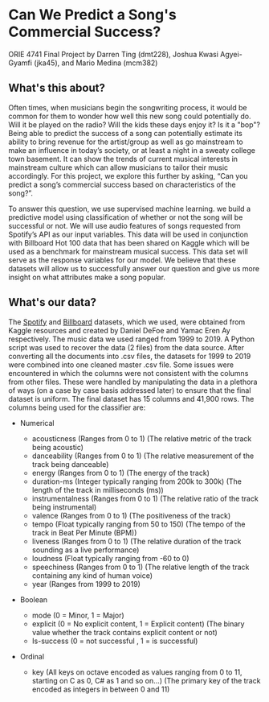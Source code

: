 # Can We Predict a Song's Commercial Success?

ORIE 4741 Final Project
by Darren Ting (dmt228), Joshua Kwasi Agyei-Gyamfi (jka45), and Mario Medina (mcm382)

## What's this about?
Often times, when musicians begin the songwriting process, it would be common for them to wonder how well this new song could potentially do. Will it be played on the radio? Will the kids these days enjoy it? Is it a "bop"? Being able to predict the success of a song can potentially estimate its ability to bring revenue for the artist/group as well as go mainstream to make an influence in today’s society, or at least a night in a sweaty college town basement.  It can show the trends of current musical interests in mainstream culture which can allow musicians to tailor their music accordingly. For this project, we explore this further by asking, “Can you predict a song’s commercial success based on characteristics of the song?”.

To answer this question, we use supervised machine learning. we build a predictive model using classification of whether or not the song will be successful or not. We will use audio features of songs requested from Spotify’s API as our input variables. This data will be used in conjunction with Billboard Hot 100 data that has been shared on Kaggle which will be used as a benchmark for mainstream musical success. This data set will serve as the response variables for our model. We believe that these datasets will allow us to successfully answer our question and give us more insight on what attributes make a song popular.

## What's our data?
The [Spotify](https://www.kaggle.com/yamaerenay/spotify-dataset-19212020-160k-tracks) and [Billboard](https://www.kaggle.com/danield2255/data-on-songs-from-billboard-19992019) datasets, which we used, were obtained from Kaggle resources and created by Daniel DeFoe and Yamac Eren Ay respectively. The music data we used ranged from 1999 to 2019. A Python script was used to recover the data (2 files) from the data source. After converting all the documents into .csv files, the datasets for 1999 to 2019 were combined into one cleaned master .csv file. Some issues were encountered in which the columns were not consistent with the columns from other files. These were handled by manipulating the data in a plethora of ways (on a case by case basis addressed later) to ensure that the final dataset is uniform. The final dataset has 15 columns and 41,900 rows.
The columns being used for the classifier are:
- Numerical
	- acousticness (Ranges from 0 to 1) (The relative metric of the track being acoustic)
	- danceability (Ranges from 0 to 1) (The relative measurement of the track being danceable)
	- energy (Ranges from 0 to 1) (The energy of the track)
	- duration-ms (Integer typically ranging from 200k to 300k) (The length of the track in milliseconds (ms))
	- instrumentalness (Ranges from 0 to 1) (The relative ratio of the track being instrumental)
	-  valence (Ranges from 0 to 1)  (The positiveness of the track)
	- tempo (Float typically ranging from 50 to 150) (The tempo of the track in Beat Per Minute (BPM))
	- liveness (Ranges from 0 to 1) (The relative duration of the track sounding as a live performance)
	- loudness (Float typically ranging from -60 to 0)
	- speechiness (Ranges from 0 to 1) (The relative length of the track containing any kind of human voice)
	- year (Ranges from 1999 to 2019)

- Boolean
	- mode (0 = Minor, 1 = Major)
	- explicit (0 = No explicit content, 1 = Explicit content) (The binary value whether the track contains explicit content or not)
	-  Is-success (0 = not successful , 1 = is successful)

- Ordinal
	- key (All keys on octave encoded as values ranging from 0 to 11, starting on C as 0, C# as 1 and so on…)  (The primary key of the track encoded as integers in between 0 and 11)
